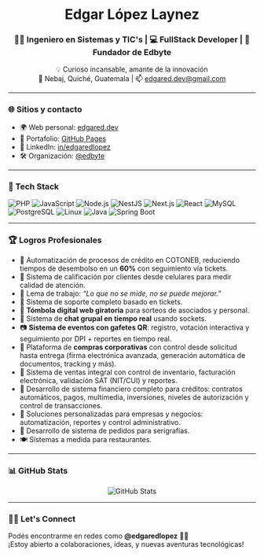 <h1 align="center">Edgar López Laynez</h1>
<h3 align="center">👨‍🏫 Ingeniero en Sistemas y TIC's | 💻 FullStack Developer | 🚀 Fundador de Edbyte</h3>

<p align="center">
💡 Curioso incansable, amante de la innovación <br>
📍 Nebaj, Quiché, Guatemala | 📫 <a href="mailto:edgared.dev@gmail.com">edgared.dev@gmail.com</a>
</p>

---

### 🌐 Sitios y contacto

- 🌍 Web personal: [edgared.dev](https://edgared.dev)
- 🧠 Portafolio: [GitHub Pages](https://edgaredlopez.github.io/ed/)
- 💼 LinkedIn: [in/edgaredlopez](https://www.linkedin.com/in/edgaredlopez)
- 🛠️ Organización: [@edbyte](https://www.facebook.com/edbytegt)

---

### 🧰 Tech Stack

![PHP](https://img.shields.io/badge/PHP-777BB4?style=for-the-badge&logo=php&logoColor=white)
![JavaScript](https://img.shields.io/badge/JavaScript-F7DF1E?style=for-the-badge&logo=javascript&logoColor=black)
![Node.js](https://img.shields.io/badge/Node.js-339933?style=for-the-badge&logo=nodedotjs&logoColor=white)
![NestJS](https://img.shields.io/badge/NestJS-E0234E?style=for-the-badge&logo=nestjs&logoColor=white)
![Next.js](https://img.shields.io/badge/Next.js-000000?style=for-the-badge&logo=nextdotjs&logoColor=white)
![React](https://img.shields.io/badge/React-20232A?style=for-the-badge&logo=react&logoColor=61DAFB)
![MySQL](https://img.shields.io/badge/MySQL-005C84?style=for-the-badge&logo=mysql&logoColor=white)
![PostgreSQL](https://img.shields.io/badge/PostgreSQL-336791?style=for-the-badge&logo=postgresql&logoColor=white)
![Linux](https://img.shields.io/badge/Linux-FCC624?style=for-the-badge&logo=linux&logoColor=black)
![Java](https://img.shields.io/badge/Java-ED8B00?style=for-the-badge&logo=java&logoColor=white)
![Spring Boot](https://img.shields.io/badge/SpringBoot-6DB33F?style=for-the-badge&logo=springboot&logoColor=white)

---

### 🏆 Logros Profesionales

- 🔁 Automatización de procesos de crédito en COTONEB, reduciendo tiempos de desembolso en un **60%** con seguimiento vía tickets.
- 📱 Sistema de calificación por clientes desde celulares para medir calidad de atención.
- 🎯 Lema de trabajo: *“Lo que no se mide, no se puede mejorar.”*
- 🧾 Sistema de soporte completo basado en tickets.
- 🎲 **Tómbola digital web giratoria** para sorteos de asociados y personal.
- 💬 Sistema de **chat grupal en tiempo real** usando sockets.
- 📷 **Sistema de eventos con gafetes QR**: registro, votación interactiva y seguimiento por DPI + reportes en tiempo real.
- 🛒 Plataforma de **compras corporativas** con control desde solicitud hasta entrega (firma electrónica avanzada, generación automática de documentos, tracking y más).
- 💼 Sistema de ventas integral con control de inventario, facturación electrónica, validación SAT (NIT/CUI) y reportes.
- 🏦 Desarrollo de sistema financiero completo para créditos: contratos automáticos, pagos, multimedia, inversiones, niveles de autorización y control de transacciones.
- 🧩 Soluciones personalizadas para empresas y negocios: automatización, reportes y control administrativo.
- 👕 Desarrollo de sistema de pedidos para serigrafías.
- 🍽️ Sistemas a medida para restaurantes.

---

### 📊 GitHub Stats

<p align="center">
  <img src="https://github-readme-stats.vercel.app/api?username=edgaredlopez&show_icons=true&theme=radical" alt="GitHub Stats" />
</p>

---

### 🙋‍♂️ Let's Connect

Podés encontrarme en redes como **@edgaredlopez** 🧠💬  
¡Estoy abierto a colaboraciones, ideas, y nuevas aventuras tecnológicas!
